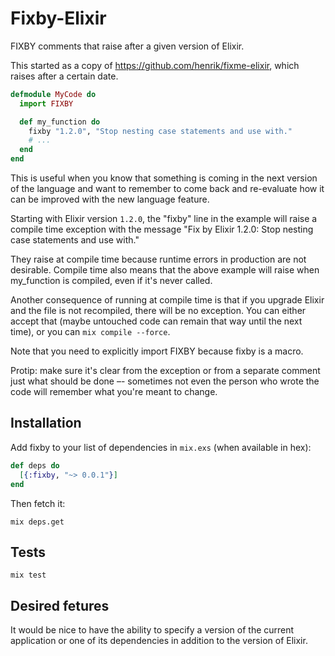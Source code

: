 # Fixby-Elixir

FIXBY comments that raise after a given version of Elixir.

This started as a copy of https://github.com/henrik/fixme-elixir, which raises after a certain date.

``` elixir
defmodule MyCode do
  import FIXBY

  def my_function do
    fixby "1.2.0", "Stop nesting case statements and use with."
    # ...
  end
end
```

This is useful when you know that something is coming in the next version of the language and want to remember to come back and re-evaluate how it can be improved with the new language feature.

Starting with Elixir version `1.2.0`, the "fixby" line in the example will raise a compile time exception with the message "Fix by Elixir 1.2.0: Stop nesting case statements and use with."

They raise at compile time because runtime errors in production are not desirable. Compile time also means that the above example will raise when my_function is compiled, even if it's never called.

Another consequence of running at compile time is that if you upgrade Elixir and the file is not recompiled, there will be no exception. You can either accept that (maybe untouched code can remain that way until the next time), or you can `mix compile --force`.

Note that you need to explicitly import FIXBY because fixby is a macro.

Protip: make sure it's clear from the exception or from a separate comment just what should be done –- sometimes not even the person who wrote the code will remember what you're meant to change.

## Installation

Add fixby to your list of dependencies in `mix.exs` (when available in hex):

``` elixir
def deps do
  [{:fixby, "~> 0.0.1"}]
end
```

Then fetch it:

    mix deps.get

## Tests

    mix test

## Desired fetures

It would be nice to have the ability to specify a version of the current application or one of its dependencies in addition to the version of Elixir.
